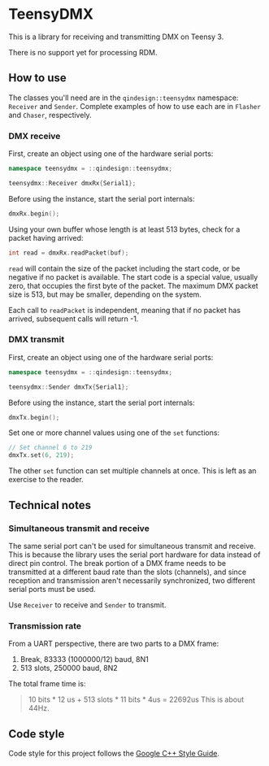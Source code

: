 # TeensyDMX

This is a library for receiving and transmitting DMX on Teensy 3.

There is no support yet for processing RDM.

## How to use

The classes you'll need are in the `qindesign::teensydmx` namespace:
`Receiver` and `Sender`. Complete examples of how to use each are in `Flasher`
and `Chaser`, respectively.

### DMX receive

First, create an object using one of the hardware serial ports:

```c++
namespace teensydmx = ::qindesign::teensydmx;

teensydmx::Receiver dmxRx{Serial1};
```

Before using the instance, start the serial port internals:

```c++
dmxRx.begin();
```

Using your own buffer whose length is at least 513 bytes, check for a packet
having arrived:

```c++
int read = dmxRx.readPacket(buf);
```

`read` will contain the size of the packet including the start code, or be
negative if no packet is available. The start code is a special value, usually
zero, that occupies the first byte of the packet. The maximum DMX packet size
is 513, but may be smaller, depending on the system.

Each call to `readPacket` is independent, meaning that if no packet has
arrived, subsequent calls will return -1.

### DMX transmit

First, create an object using one of the hardware serial ports:

```c++
namespace teensydmx = ::qindesign::teensydmx;

teensydmx::Sender dmxTx{Serial1};
```

Before using the instance, start the serial port internals:

```c++
dmxTx.begin();
```

Set one or more channel values using one of the `set` functions:

```c++
// Set channel 6 to 219
dmxTx.set(6, 219);
```

The other `set` function can set multiple channels at once. This is left as an
exercise to the reader.

## Technical notes

### Simultaneous transmit and receive

The same serial port can't be used for simultaneous transmit and receive.
This is because the library uses the serial port hardware for data instead
of direct pin control. The break portion of a DMX frame needs to be
transmitted at a different baud rate than the slots (channels), and since
reception and transmission aren't necessarily synchronized, two different
serial ports must be used.

Use `Receiver` to receive and `Sender` to transmit.

### Transmission rate

From a UART perspective, there are two parts to a DMX frame:

1. Break, 83333 (1000000/12) baud, 8N1
2. 513 slots, 250000 baud, 8N2

The total frame time is:

> 10 bits * 12 us + 513 slots * 11 bits * 4us = 22692us
> This is about 44Hz.

## Code style

Code style for this project follows the
[Google C++ Style Guide](https://google.github.io/styleguide/cppguide.html).
